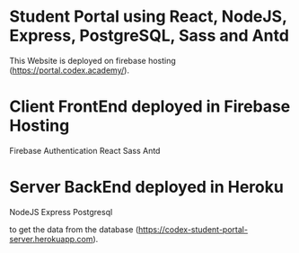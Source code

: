 # Student Portal using React, NodeJS, Express, PostgreSQL, Sass and Antd

This Website is deployed on firebase hosting (https://portal.codex.academy/).

# Client FrontEnd deployed in Firebase Hosting

Firebase Authentication
React
Sass
Antd

# Server BackEnd deployed in Heroku

NodeJS
Express
Postgresql

to get the data from the database (https://codex-student-portal-server.herokuapp.com).

